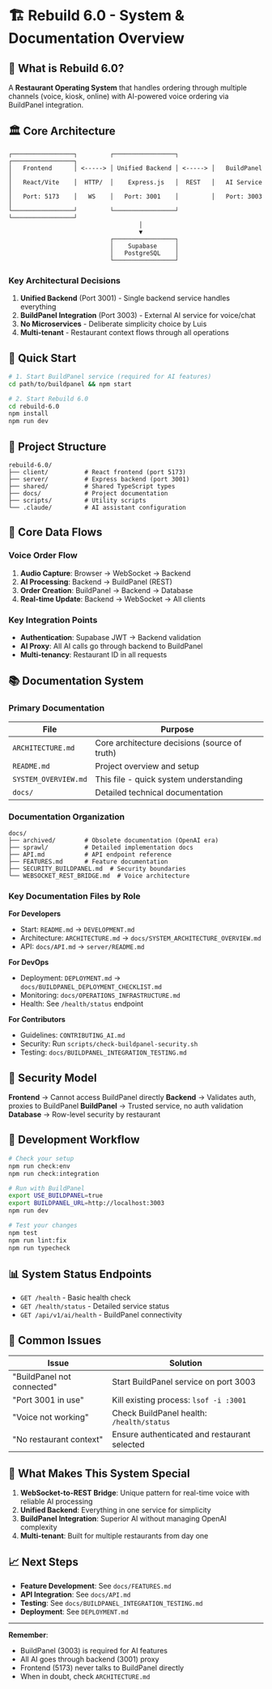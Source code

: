 # 🏗️ Rebuild 6.0 - System & Documentation Overview

## 🎯 What is Rebuild 6.0?

A **Restaurant Operating System** that handles ordering through multiple channels (voice, kiosk, online) with AI-powered voice ordering via BuildPanel integration.

## 🏛️ Core Architecture

```
┌─────────────────┐         ┌─────────────────┐         ┌─────────────────┐
│   Frontend      │ <-----> │ Unified Backend │ <-----> │   BuildPanel    │
│   React/Vite    │  HTTP/  │    Express.js   │  REST   │   AI Service    │
│   Port: 5173    │   WS    │   Port: 3001    │         │   Port: 3003    │
└─────────────────┘         └─────────────────┘         └─────────────────┘
                                    │
                                    ▼
                            ┌─────────────────┐
                            │    Supabase     │
                            │   PostgreSQL    │
                            └─────────────────┘
```

### Key Architectural Decisions

1. **Unified Backend** (Port 3001) - Single backend service handles everything
2. **BuildPanel Integration** (Port 3003) - External AI service for voice/chat
3. **No Microservices** - Deliberate simplicity choice by Luis
4. **Multi-tenant** - Restaurant context flows through all operations

## 🚀 Quick Start

```bash
# 1. Start BuildPanel service (required for AI features)
cd path/to/buildpanel && npm start

# 2. Start Rebuild 6.0
cd rebuild-6.0
npm install
npm run dev
```

## 📁 Project Structure

```
rebuild-6.0/
├── client/          # React frontend (port 5173)
├── server/          # Express backend (port 3001)
├── shared/          # Shared TypeScript types
├── docs/            # Project documentation
├── scripts/         # Utility scripts
└── .claude/         # AI assistant configuration
```

## 🔄 Core Data Flows

### Voice Order Flow
1. **Audio Capture**: Browser → WebSocket → Backend
2. **AI Processing**: Backend → BuildPanel (REST)
3. **Order Creation**: BuildPanel → Backend → Database
4. **Real-time Update**: Backend → WebSocket → All clients

### Key Integration Points
- **Authentication**: Supabase JWT → Backend validation
- **AI Proxy**: All AI calls go through backend to BuildPanel
- **Multi-tenancy**: Restaurant ID in all requests

## 📚 Documentation System

### Primary Documentation

| File | Purpose |
|------|---------|
| `ARCHITECTURE.md` | Core architecture decisions (source of truth) |
| `README.md` | Project overview and setup |
| `SYSTEM_OVERVIEW.md` | This file - quick system understanding |
| `docs/` | Detailed technical documentation |

### Documentation Organization

```
docs/
├── archived/        # Obsolete documentation (OpenAI era)
├── sprawl/          # Detailed implementation docs
├── API.md           # API endpoint reference
├── FEATURES.md      # Feature documentation
├── SECURITY_BUILDPANEL.md  # Security boundaries
└── WEBSOCKET_REST_BRIDGE.md  # Voice architecture
```

### Key Documentation Files by Role

**For Developers**
- Start: `README.md` → `DEVELOPMENT.md`
- Architecture: `ARCHITECTURE.md` → `docs/SYSTEM_ARCHITECTURE_OVERVIEW.md`
- API: `docs/API.md` → `server/README.md`

**For DevOps**
- Deployment: `DEPLOYMENT.md` → `docs/BUILDPANEL_DEPLOYMENT_CHECKLIST.md`
- Monitoring: `docs/OPERATIONS_INFRASTRUCTURE.md`
- Health: See `/health/status` endpoint

**For Contributors**
- Guidelines: `CONTRIBUTING_AI.md`
- Security: Run `scripts/check-buildpanel-security.sh`
- Testing: `docs/BUILDPANEL_INTEGRATION_TESTING.md`

## 🔐 Security Model

**Frontend** → Cannot access BuildPanel directly
**Backend** → Validates auth, proxies to BuildPanel
**BuildPanel** → Trusted service, no auth validation
**Database** → Row-level security by restaurant

## 🧪 Development Workflow

```bash
# Check your setup
npm run check:env
npm run check:integration

# Run with BuildPanel
export USE_BUILDPANEL=true
export BUILDPANEL_URL=http://localhost:3003
npm run dev

# Test your changes
npm test
npm run lint:fix
npm run typecheck
```

## 📊 System Status Endpoints

- `GET /health` - Basic health check
- `GET /health/status` - Detailed service status
- `GET /api/v1/ai/health` - BuildPanel connectivity

## 🚨 Common Issues

| Issue | Solution |
|-------|----------|
| "BuildPanel not connected" | Start BuildPanel service on port 3003 |
| "Port 3001 in use" | Kill existing process: `lsof -i :3001` |
| "Voice not working" | Check BuildPanel health: `/health/status` |
| "No restaurant context" | Ensure authenticated and restaurant selected |

## 🎯 What Makes This System Special

1. **WebSocket-to-REST Bridge**: Unique pattern for real-time voice with reliable AI processing
2. **Unified Backend**: Everything in one service for simplicity
3. **BuildPanel Integration**: Superior AI without managing OpenAI complexity
4. **Multi-tenant**: Built for multiple restaurants from day one

## 📈 Next Steps

- **Feature Development**: See `docs/FEATURES.md`
- **API Integration**: See `docs/API.md`
- **Testing**: See `docs/BUILDPANEL_INTEGRATION_TESTING.md`
- **Deployment**: See `DEPLOYMENT.md`

---

**Remember**: 
- BuildPanel (3003) is required for AI features
- All AI goes through backend (3001) proxy
- Frontend (5173) never talks to BuildPanel directly
- When in doubt, check `ARCHITECTURE.md`